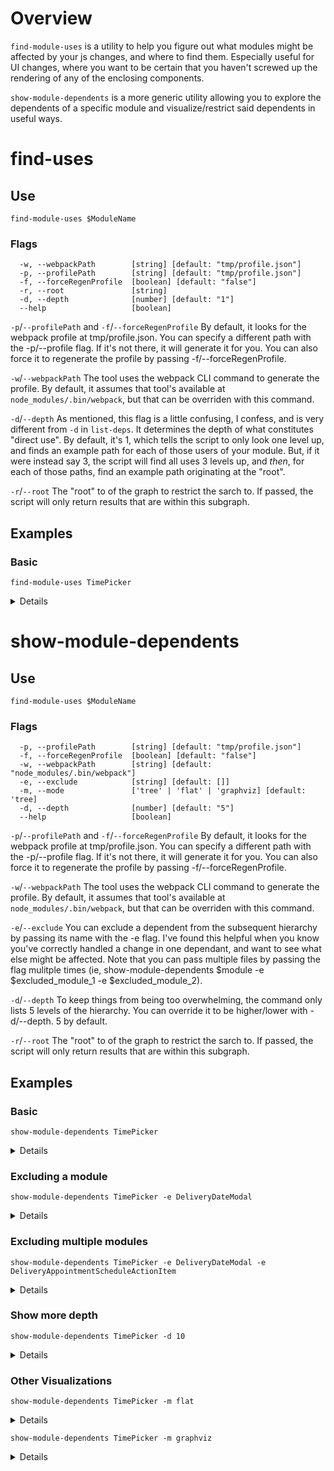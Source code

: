 # Overview

`find-module-uses` is a utility to help you figure out what modules might be
affected by your js changes, and where to find them. Especially useful for UI
changes, where you want to be certain that you haven't screwed up the rendering
 of any of the enclosing components.

`show-module-dependents` is a more generic utility allowing you to explore the
dependents of a specific module and visualize/restrict said dependents in
 useful ways.

# find-uses

## Use


```
find-module-uses $ModuleName
```

### Flags

```
  -w, --webpackPath        [string] [default: "tmp/profile.json"]
  -p, --profilePath        [string] [default: "tmp/profile.json"]
  -f, --forceRegenProfile  [boolean] [default: "false"]
  -r, --root               [string]
  -d, --depth              [number] [default: "1"]
  --help                   [boolean]
```

`-p`/`--profilePath` and `-f`/`--forceRegenProfile`
By default, it looks for the webpack profile at tmp/profile.json. You can specify a different path with the -p/--profile flag. If it's not there, it will generate it for you. You can also force it to regenerate the profile by passing -f/--forceRegenProfile.

`-w`/`--webpackPath`
The tool uses the webpack CLI command to generate the profile. By default, it assumes that tool's available at `node_modules/.bin/webpack`, but that can be overriden with this command.

`-d`/`--depth`
As mentioned, this flag is a little confusing, I confess, and is very different from `-d` in `list-deps`. It determines the depth of what constitutes "direct use". By default, it's 1, which tells the script to only look one level up, and finds an example path for each of those users of your module. But, if it were instead say 3, the script will find all uses 3 levels up, and *then*, for each of those paths, find an example path originating at the "root".

`-r`/`--root`
The "root" to of the graph to restrict the sarch to. If passed, the script will only return results that are within this subgraph.

## Examples

### Basic
 ```
find-module-uses TimePicker
```

<details>

```
Directly used by:
  ./components/form/DateAndTimeField.jsx
Example path:
  ./dispatch/DispatchApp.jsx
  ./dispatch/components/delivery_orders/RequestsList.jsx
  ./dispatch/components/deliveries/Delivery.jsx
  ./dispatch/components/deliveries/DeliveryHeader.jsx
  ./dispatch/components/deliveries/actionItems/DeliveryActionItems.jsx
  ./dispatch/components/deliveries/DeliveryDateModal.jsx
  ./components/form/DateAndTimeField.jsx
  ./components/form/TimePicker.jsx

Directly used by:
  ./components/form/TimeField.jsx
Example path:
  ./core/CoreApp.jsx
  ./core/components/shipments/show/ShipmentDetailsInterface.jsx
  ./core/components/shipments/ShipmentDetailsLoader.jsx
  ./core/components/shipments/show/ShipmentDetailsContainer.jsx
  ./core/components/shipments/show/ShipmentView.jsx
  ./core/components/shipments/show/ShipmentActionItems.jsx
  ./core/components/shipments/action_items/DeliveryAppointmentScheduleActionItem.jsx
  ./components/form/TimeRangeField.jsx
  ./components/form/TimeField.jsx
  ./components/form/TimePicker.jsx

2 USES FOUND FOR: ./components/form/TimePicker.jsx
```

</details>

# show-module-dependents

## Use

```
find-module-uses $ModuleName
```

### Flags
```
  -p, --profilePath        [string] [default: "tmp/profile.json"]
  -f, --forceRegenProfile  [boolean] [default: "false"]
  -w, --webpackPath        [string] [default: "node_modules/.bin/webpack"]
  -e, --exclude            [string] [default: []]
  -m, --mode               ['tree' | 'flat' | 'graphviz] [default: 'tree]
  -d, --depth              [number] [default: "5"]
  --help                   [boolean]

```

`-p`/`--profilePath` and `-f`/`--forceRegenProfile`
By default, it looks for the webpack profile at tmp/profile.json. You can specify a different path with the -p/--profile flag. If it's not there, it will generate it for you. You can also force it to regenerate the profile by passing -f/--forceRegenProfile.

`-w`/`--webpackPath`
The tool uses the webpack CLI command to generate the profile. By default, it assumes that tool's available at `node_modules/.bin/webpack`, but that can be overriden with this command.

`-e`/`--exclude`
You can exclude a dependent from the subsequent hierarchy by passing its name with the -e flag. I've found this helpful when you know you've correctly handled a change in one dependant, and want to see what else might be affected. Note that you can pass multiple files by passing the flag mulitple times (ie, show-module-dependents $module -e $excluded_module_1 -e $excluded_module_2).

`-d`/`--depth`
To keep things from being too overwhelming, the command only lists 5 levels of the hierarchy. You can override it to be higher/lower with -d/--depth. 5 by default.

`-r`/`--root`
The "root" to of the graph to restrict the sarch to. If passed, the script will only return results that are within this subgraph.

## Examples

### Basic
 ```
show-module-dependents TimePicker
```

<details>

```
./components/form/TimePicker.jsx
    ./components/form/DateAndTimeField.jsx
        ./dispatch/components/deliveries/DeliveryDateModal.jsx
            ./dispatch/components/deliveries/actionItems/DeliveryActionItems.jsx
                ./dispatch/components/deliveries/DeliveryHeader.jsx
                    ./dispatch/components/deliveries/Delivery.jsx (Excluded, 6 child modules hidden)
    ./components/form/TimeField.jsx
        ./components/form/TimeRangeField.jsx
            ./dispatch/components/deliveries/DeliveryDateModal.jsx
                ./dispatch/components/deliveries/actionItems/DeliveryActionItems.jsx
                    ./dispatch/components/deliveries/DeliveryHeader.jsx (Excluded, 7 child modules hidden)
            ./core/components/shipments/action_items/DeliveryAppointmentScheduleActionItem.jsx
                ./core/components/shipments/show/ShipmentActionItems.jsx
                    ./core/components/shipments/show/ShipmentView.jsx (Excluded, 17 child modules hidden)
    ./components/form/TimePickerContainer.jsx
```

</details>

### Excluding a module

```
show-module-dependents TimePicker -e DeliveryDateModal
```

<details>

```
./components/form/TimePicker.jsx
    ./components/form/DateAndTimeField.jsx
        ./dispatch/components/deliveries/DeliveryDateModal.jsx (Excluded, 9 child modules hidden)
    ./components/form/TimeField.jsx
        ./components/form/TimeRangeField.jsx
            ./dispatch/components/deliveries/DeliveryDateModal.jsx (Excluded, 9 child modules hidden)
            ./core/components/shipments/action_items/DeliveryAppointmentScheduleActionItem.jsx
                ./core/components/shipments/show/ShipmentActionItems.jsx
                    ./core/components/shipments/show/ShipmentView.jsx (Excluded, 17 child modules hidden)
    ./components/form/TimePickerContainer.jsx
```
</details>

### Excluding multiple modules

```
show-module-dependents TimePicker -e DeliveryDateModal -e DeliveryAppointmentScheduleActionItem
```

<details>

```
./components/form/TimePicker.jsx
    ./components/form/DateAndTimeField.jsx
        ./dispatch/components/deliveries/DeliveryDateModal.jsx (Excluded, 9 child modules hidden)
    ./components/form/TimeField.jsx
        ./components/form/TimeRangeField.jsx
            ./dispatch/components/deliveries/DeliveryDateModal.jsx (Excluded, 9 child modules hidden)
            ./core/components/shipments/action_items/DeliveryAppointmentScheduleActionItem.jsx (Excluded, 19 child modules hidden)
    ./components/form/TimePickerContainer.jsx
```
</details>

### Show more depth
```
show-module-dependents TimePicker -d 10
```

<details>

```
./components/form/TimePicker.jsx
    ./components/form/DateAndTimeField.jsx
        ./dispatch/components/deliveries/DeliveryDateModal.jsx
            ./dispatch/components/deliveries/actionItems/DeliveryActionItems.jsx
                ./dispatch/components/deliveries/DeliveryHeader.jsx
                    ./dispatch/components/deliveries/Delivery.jsx
                        ./dispatch/components/delivery_orders/RequestsList.jsx
                            ./dispatch/DispatchApp.jsx
                                ./dispatch/DispatchLoader.jsx
                        ./dispatch/components/carriers/LoadsList.jsx
                            ./dispatch/DispatchApp.jsx
                                ./dispatch/DispatchLoader.jsx
    ./components/form/TimeField.jsx
        ./components/form/TimeRangeField.jsx
            ./dispatch/components/deliveries/DeliveryDateModal.jsx
                ./dispatch/components/deliveries/actionItems/DeliveryActionItems.jsx
                    ./dispatch/components/deliveries/DeliveryHeader.jsx
                        ./dispatch/components/deliveries/Delivery.jsx
                            ./dispatch/components/delivery_orders/RequestsList.jsx
                                ./dispatch/DispatchApp.jsx
                                    ./dispatch/DispatchLoader.jsx
                            ./dispatch/components/carriers/LoadsList.jsx
                                ./dispatch/DispatchApp.jsx
                                    ./dispatch/DispatchLoader.jsx
            ./core/components/shipments/action_items/DeliveryAppointmentScheduleActionItem.jsx
                ./core/components/shipments/show/ShipmentActionItems.jsx
                    ./core/components/shipments/show/ShipmentView.jsx
                        ./core/components/shipments/show/ShipmentDetailsContainer.jsx
                            ./core/components/shipments/ShipmentDetailsLoader.jsx
                                ./core/components/shipments/show/ShipmentDetailsInterface.jsx
                                    ./core/CoreApp.jsx
                                        ./core/CoreLoader.jsx (Excluded, 0 child modules hidden)
                                ./core/components/shipments/index/ShipmentQuickView.jsx
                                    ./core/components/shipments/index/ShipmentListInterface.jsx
                                        ./core/CoreApp.jsx (Excluded, 1 child modules hidden)
                                ./core/components/inbox/InboxShipment.jsx
                                    ./core/components/inbox/InboxInterface.jsx
                                        ./core/CoreApp.jsx (Excluded, 1 child modules hidden)
                                    ./core/components/inbox/InboxNote.jsx
                                        ./core/components/inbox/InboxInterface.jsx (Excluded, 2 child modules hidden)
    ./components/form/TimePickerContainer.jsx
```

</details>

### Other Visualizations
```
show-module-dependents TimePicker -m flat
```

<details>

```
ROOT MODULE:
./components/form/TimePicker.jsx


Level 1
./components/form/DateAndTimeField.jsx
./components/form/TimeField.jsx
./components/form/TimePickerContainer.jsx


Level 2
./dispatch/components/deliveries/DeliveryDateModal.jsx
./components/form/TimeRangeField.jsx


Level 3
./dispatch/components/deliveries/actionItems/DeliveryActionItems.jsx
./core/components/shipments/action_items/DeliveryAppointmentScheduleActionItem.jsx


Level 4
./dispatch/components/deliveries/DeliveryHeader.jsx
./core/components/shipments/show/ShipmentActionItems.jsx


Level 5
./dispatch/components/deliveries/Delivery.jsx
./core/components/shipments/show/ShipmentView.jsx
```
</details>

```
show-module-dependents TimePicker -m graphviz
```

<details>

Note that you probably want to pipe this into http://www.webgraphviz.com/ or `dot`

```
strict digraph {
  "components/form\nTimePicker.jsx" -> "components/form\nDateAndTimeField.jsx";
  "components/form\nTimePicker.jsx" -> "components/form\nTimeField.jsx";
  "components/form\nTimePicker.jsx" -> "components/form\nTimePickerContainer.jsx";
  "components/form\nDateAndTimeField.jsx" -> "dispatch/components/deliveries\nDeliveryDateModal.jsx";
  "dispatch/components/deliveries\nDeliveryDateModal.jsx" -> "dispatch/components/deliveries/actionItems\nDeliveryActionItems.jsx";
  "dispatch/components/deliveries/actionItems\nDeliveryActionItems.jsx" -> "dispatch/components/deliveries\nDeliveryHeader.jsx";
  "dispatch/components/deliveries\nDeliveryHeader.jsx" -> "dispatch/components/deliveries\nDelivery.jsx";
  "components/form\nTimeField.jsx" -> "components/form\nTimeRangeField.jsx";
  "components/form\nTimeRangeField.jsx" -> "dispatch/components/deliveries\nDeliveryDateModal.jsx";
  "components/form\nTimeRangeField.jsx" -> "core/components/shipments/action_items\nDeliveryAppointmentScheduleActionItem.jsx";
  "dispatch/components/deliveries\nDeliveryDateModal.jsx" -> "dispatch/components/deliveries/actionItems\nDeliveryActionItems.jsx";
  "dispatch/components/deliveries/actionItems\nDeliveryActionItems.jsx" -> "dispatch/components/deliveries\nDeliveryHeader.jsx";
  "core/components/shipments/action_items\nDeliveryAppointmentScheduleActionItem.jsx" -> "core/components/shipments/show\nShipmentActionItems.jsx";
  "core/components/shipments/show\nShipmentActionItems.jsx" -> "core/components/shipments/show\nShipmentView.jsx";
}
```
</details>

